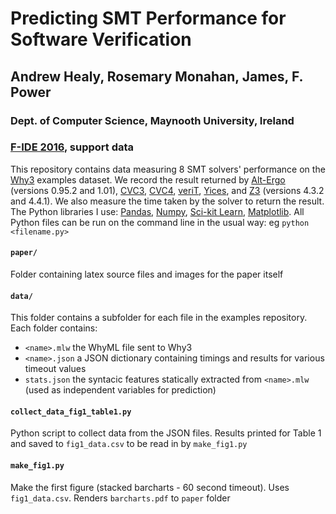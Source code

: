 # Predicting SMT Performance for Software Verification
## Andrew Healy, Rosemary Monahan, James, F. Power
### Dept. of Computer Science, Maynooth University, Ireland

### [F-IDE 2016](https://sites.google.com/site/fideworkshop2016/), support data

This repository contains data measuring 8 SMT solvers' performance on the
[Why3](http://why3.lri.fr/) examples dataset. We record the result returned by [Alt-Ergo](https://alt-ergo.ocamlpro.com/) (versions 0.95.2 and 1.01), [CVC3](http://www.cs.nyu.edu/acsys/cvc3/), [CVC4](http://cvc4.cs.nyu.edu/web/), [veriT](http://www.verit-solver.org/), [Yices](http://yices.csl.sri.com/), and [Z3](https://github.com/Z3Prover/z3) (versions 4.3.2 and 4.4.1). We also measure the time taken
by the solver to return the result. The Python libraries I use: [Pandas](), [Numpy](), [Sci-kit Learn](), [Matplotlib](). All Python files can be run on the command line in the usual way: eg `python <filename.py>`

#### `paper/`
Folder containing latex source files and images for the paper itself

#### `data/`
This folder contains a subfolder for each file in the examples repository. Each folder contains:
 - `<name>.mlw` the WhyML file sent to Why3
 - `<name>.json` a JSON dictionary containing timings and results for various timeout values
 - `stats.json` the syntacic features statically extracted from `<name>.mlw`  (used as independent variables for prediction)

#### `collect_data_fig1_table1.py`
Python script to collect data from the JSON files. Results printed for Table 1 and saved to `fig1_data.csv` to be read in by `make_fig1.py`

#### `make_fig1.py`
Make the first figure (stacked barcharts - 60 second timeout). Uses `fig1_data.csv`. Renders `barcharts.pdf` to `paper` folder
